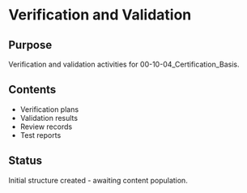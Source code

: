 # Verification and Validation

## Purpose
Verification and validation activities for 00-10-04_Certification_Basis.

## Contents
- Verification plans
- Validation results
- Review records
- Test reports

## Status
Initial structure created - awaiting content population.
